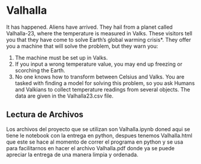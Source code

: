 # Valhalla

It has happened. Aliens have arrived. They hail from a planet called Valhalla-23, where the temperature is measured in Valks. These visitors tell you that they have come to solve Earth’s global warming crisis*. They offer you a machine that will solve the problem, but they warn you:
1. The machine must be set up in Valks.
2. If you input a wrong temperature value, you may end up freezing or scorching
the Earth.
3. No one knows how to transform between Celsius and Valks.
You are tasked with finding a model for solving this problem, so you ask Humans and Valkians to collect temperature readings from several objects. The data are given in the Valhalla23.csv file.

## Lectura de Archivos
Los archivos del proyecto que se utilizan son Valhalla.ipynb doned aqui se tiene le notebook con la entrega en python, despues tenemos Valhalla.html que este se hace al momento de correr el programa en python y se usa para facilitarnos en hacer el archivo Valhalla.pdf donde ya se puede apreciar la entrega de una manera limpia y ordenada.

